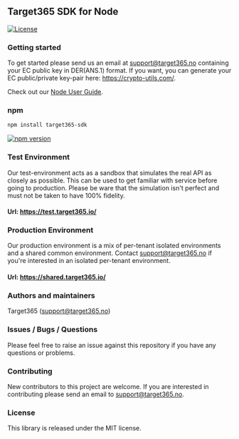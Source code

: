 ## Target365 SDK for Node
[![License](https://img.shields.io/github/license/Target365/sdk-for-node.svg?style=flat)](https://opensource.org/licenses/MIT)

### Getting started
To get started please send us an email at <support@target365.no> containing your EC public key in DER(ANS.1) format.
If you want, you can generate your EC public/private key-pair here: <https://crypto-utils.com/>.

Check out our [Node User Guide](USERGUIDE.md).

### npm
```Xml
npm install target365-sdk
```
[![npm version](https://badge.fury.io/js/target365-sdk.svg)](https://www.npmjs.com/package/target365-sdk)

### Test Environment
Our test-environment acts as a sandbox that simulates the real API as closely as possible. This can be used to get familiar with service before going to production. Please be ware that the simulation isn't perfect and must not be taken to have 100% fidelity.

#### Url: https://test.target365.io/

### Production Environment
Our production environment is a mix of per-tenant isolated environments and a shared common environment. Contact <support@target365.no> if you're interested in an isolated per-tenant environment.

#### Url: https://shared.target365.io/

### Authors and maintainers
Target365 (<support@target365.no>)

### Issues / Bugs / Questions
Please feel free to raise an issue against this repository if you have any questions or problems.

### Contributing
New contributors to this project are welcome. If you are interested in contributing please
send an email to support@target365.no.

### License
This library is released under the MIT license.
